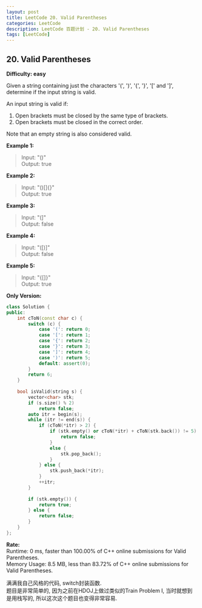 ```yaml
---
layout: post
title: LeetCode 20. Valid Parentheses
categories: LeetCode
description: LeetCode 百题计划 - 20. Valid Parentheses
tags: [LeetCode]
---
```

## 20. Valid Parentheses
**Difficulty: easy**

Given a string containing just the characters '(', ')', '{', '}', '[' and ']', determine if the input string is valid.

An input string is valid if:

1. Open brackets must be closed by the same type of brackets.
2. Open brackets must be closed in the correct order.

Note that an empty string is also considered valid.

**Example 1:**  

> Input: "()"  
> Output: true  

**Example 2:**  

> Input: "()[]{}"  
> Output: true  

**Example 3:**  

> Input: "(]"  
> Output: false  

**Example 4:**  

> Input: "([)]"  
> Output: false  

**Example 5:**  

> Input: "{[]}"  
> Output: true  


**Only Version:**  
```c++
class Solution {
public:
    int cToN(const char c) {
        switch (c) {
            case '(': return 0;
            case '[': return 1;
            case '{': return 2;
            case '}': return 3;
            case ']': return 4;
            case ')': return 5;
            default: assert(0);
        }
        return 6;
    }
    
    bool isValid(string s) {
        vector<char> stk;
        if (s.size() % 2)
            return false;
        auto itr = begin(s);
        while (itr != end(s)) {
            if (cToN(*itr) > 2) {
                if (stk.empty() or cToN(*itr) + cToN(stk.back()) != 5) {
                    return false;
                }
                else {
                    stk.pop_back();
                }
            } else {
                stk.push_back(*itr);
            }
            ++itr;
        }
        
        if (stk.empty()) {
            return true;
        } else {
            return false;
        }
    }
};
```

**Rate:**  
Runtime: 0 ms, faster than 100.00% of C++ online submissions for Valid Parentheses.  
Memory Usage: 8.5 MB, less than 83.72% of C++ online submissions for Valid Parentheses.  

满满我自己风格的代码, switch封装函数.   
题目是非常简单的, 因为之前在HDOJ上做过类似的Train Problem I, 当时就想到是用栈写的, 所以这次这个题目也变得非常容易.  